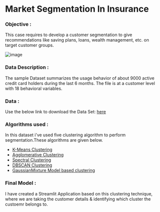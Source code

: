 # Market Segmentation In Insurance

### Objective  :
This case requires to develop a customer segmentation to give recommendations like saving plans, loans, wealth management, etc. on target customer groups.

<img align="center" src="https://github.com/user-attachments/assets/14e3d303-8915-45a6-bdc7-e1e1ad407eaa" alt="image">

### Data Description : 
The sample Dataset summarizes the usage behavior of about 9000 active credit card holders during the last 6 months. The file is at a customer level with 18 behavioral variables.

### Data :  
Use the below link to download the Data Set: [here](https://github.com/pik1989/MarketSegmentation/blob/main/Clustered_Customer_Data.csv)

### Algorithms used :  
In this dataset i've used five clustering algorithm to perform segmentation.These algorithms are given below.
- [K-Means Clustering](https://en.wikipedia.org/wiki/K-means_clustering)
- [Agglomerative Clustering](https://scikit-learn.org/stable/modules/generated/sklearn.cluster.AgglomerativeClustering.html)
- [Spectral Clustering](https://scikit-learn.org/stable/modules/generated/sklearn.cluster.SpectralClustering.html)
- [DBSCAN Clustering](https://scikit-learn.org/stable/modules/generated/sklearn.cluster.DBSCAN.html)
- [GaussianMixture Model based clustering](https://en.wikipedia.org/wiki/Mixture_model)
  
### Final Model  :
I have created a Streamlit Application based on this clustering technique, where we are taking the customer details & identifying which cluster the custoemr belongs to.
